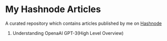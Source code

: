 # My Hashnode Articles
A curated repository which contains articles published by me on [Hashnode](https://hashnode.com/@Abhishekrp2002)  
1. Understanding OpenaAI GPT-3(High Level Overview)
